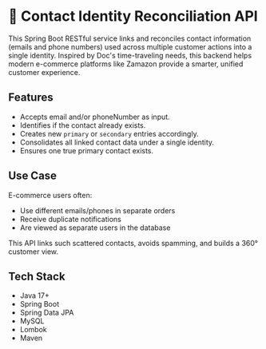 # 🔗 Contact Identity Reconciliation API

This Spring Boot RESTful service links and reconciles contact information (emails and phone numbers) used across multiple customer actions into a single identity. Inspired by Doc's time-traveling needs, this backend helps modern e-commerce platforms like Zamazon provide a smarter, unified customer experience.

##  Features

- Accepts email and/or phoneNumber as input.
- Identifies if the contact already exists.
- Creates new `primary` or `secondary` entries accordingly.
- Consolidates all linked contact data under a single identity.
- Ensures one true primary contact exists.

## Use Case

E-commerce users often:
- Use different emails/phones in separate orders
- Receive duplicate notifications
- Are viewed as separate users in the database

This API links such scattered contacts, avoids spamming, and builds a 360° customer view.

## Tech Stack

- Java 17+
- Spring Boot
- Spring Data JPA
- MySQL
- Lombok
- Maven




